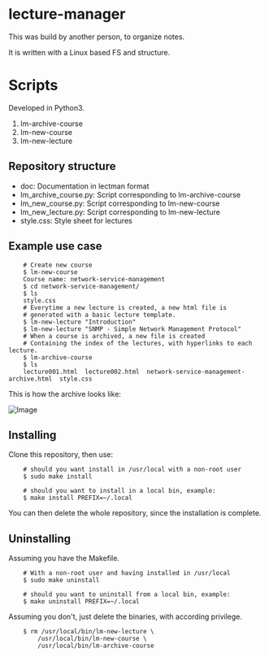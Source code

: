 # lecture-manager

This was build by another person, to organize notes.

It is written with a Linux based FS and structure.

# Scripts

Developed in Python3.

1. lm-archive-course
2. lm-new-course
3. lm-new-lecture

## Repository structure

- doc: Documentation in lectman format
- lm\_archive\_course.py: Script corresponding to lm-archive-course
- lm\_new\_course.py: Script corresponding to lm-new-course
- lm\_new\_lecture.py: Script corresponding to lm-new-lecture
- style.css: Style sheet for lectures

## Example use case

```shell
	# Create new course
	$ lm-new-course 
	Course name: network-service-management
	$ cd network-service-management/
	$ ls
	style.css
	# Everytime a new lecture is created, a new html file is
	# generated with a basic lecture template.
	$ lm-new-lecture "Introduction"
	$ lm-new-lecture "SNMP - Simple Network Management Protocol"
	# When a course is archived, a new file is created
	# Containing the index of the lectures, with hyperlinks to each lecture.
	$ lm-archive-course
	$ ls
	lecture001.html  lecture002.html  network-service-management-archive.html  style.css
```
This is how the archive looks like:

![Image](http://i.imgur.com/4SOXvzj.png)

## Installing

Clone this repository, then use:

```shell
	# should you want install in /usr/local with a non-root user
	$ sudo make install

	# should you want to install in a local bin, example:
	$ make install PREFIX=~/.local
```

You can then delete the whole repository, since the installation is complete.


## Uninstalling

Assuming you have the Makefile.

```shell
	# With a non-root user and having installed in /usr/local
	$ sudo make uninstall

	# should you want to uninstall from a local bin, example:
	$ make uninstall PREFIX=~/.local

```

Assuming you don't, just delete the binaries, with according privilege.

```shell
	$ rm /usr/local/bin/lm-new-lecture \
		/usr/local/bin/lm-new-course \
		/usr/local/bin/lm-archive-course
```
